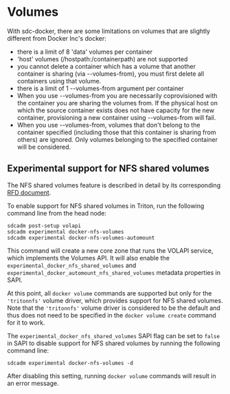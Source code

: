 # Volumes

With sdc-docker, there are some limitations on volumes that are slightly
different from Docker Inc's docker:

 * there is a limit of 8 'data' volumes per container
 * 'host' volumes (/hostpath:/containerpath) are not supported
 * you cannot delete a container which has a volume that another container is
   sharing (via --volumes-from), you must first delete all containers using that
   volume.
 * there is a limit of 1 --volumes-from argument per container
 * When you use --volumes-from you are necessarily coprovisioned with the
   container you are sharing the volumes from. If the physical host on which
   the source container exists does not have capacity for the new container,
   provisioning a new container using --volumes-from will fail.
 * When you use --volumes-from, volumes that don't belong to the container
   specified (including those that this container is sharing from others) are
   ignored. Only volumes belonging to the specified container will be
   considered.

## Experimental support for NFS shared volumes

The NFS shared volumes feature is described in detail by its corresponding [RFD
document](https://github.com/joyent/rfd/blob/master/rfd/0026/README.md).

To enable support for NFS shared volumes in Triton, run the following command
line from the head node:

```
sdcadm post-setup volapi
sdcadm experimental docker-nfs-volumes
sdcadm experimental docker-nfs-volumes-automount
```

This command will create a new core zone that runs the VOLAPI service, which
implements the Volumes API. It will also enable the
`experimental_docker_nfs_shared_volumes` and
`experimental_docker_automount_nfs_shared_volumes` metadata properties in SAPI.

At this point, all `docker volume` commands are supported but only for the
`'tritonnfs'` volume driver, which provides support for NFS shared volumes. Note
that the `'tritonnfs'` volume driver is considered to be the default and thus
does not need to be specified in the `docker volume create` command for it to
work.

The `experimental_docker_nfs_shared_volumes` SAPI flag can be set to `false` in
SAPI to disable support for NFS shared volumes by running the following command
line:

```
sdcadm experimental docker-nfs-volumes -d
```

After disabling this setting, running `docker volume` commands will result in an
error message.
